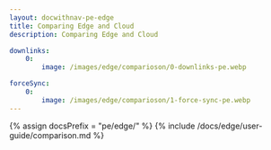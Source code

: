 ```yaml
---
layout: docwithnav-pe-edge
title: Comparing Edge and Cloud
description: Comparing Edge and Cloud

downlinks:
    0:
        image: /images/edge/comparioson/0-downlinks-pe.webp

forceSync:
    0:
        image: /images/edge/comparioson/1-force-sync-pe.webp
---
```


{% assign docsPrefix = "pe/edge/" %}
{% include /docs/edge/user-guide/comparison.md %}
